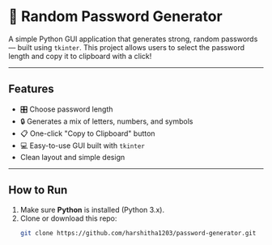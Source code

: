# 🔐 Random Password Generator

A simple Python GUI application that generates strong, random passwords — built using `tkinter`. This project allows users to select the password length and copy it to clipboard with a click!

---

## Features

- 🎛️ Choose password length
- 🔒 Generates a mix of letters, numbers, and symbols
- 📋 One-click "Copy to Clipboard" button
- 💻 Easy-to-use GUI built with `tkinter`
- Clean layout and simple design

---

## How to Run

1. Make sure **Python** is installed (Python 3.x).
2. Clone or download this repo:
   ```bash
   git clone https://github.com/harshitha1203/password-generator.git
